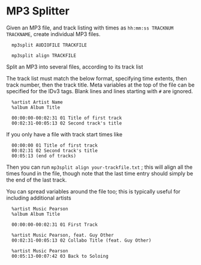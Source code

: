# MP3 Splitter

Given an MP3 file, and track listing with times as `hh:mm:ss TRACKNUM TRACKNAME`, create individual MP3 files.

      mp3split AUDIOFILE TRACKFILE

      mp3split align TRACKFILE

Split an MP3 into several files, according to its track list

The track list must match the below format, specifying time extents, then track number, then the track title.
Meta variables at the top of the file can be specified for the IDv3 tags.
Blank lines and lines starting with `#` are ignored.


      %artist Artist Name
      %album Album Title

      00:00:00-00:02:31 01 Title of first track
      00:02:31-00:05:13 02 Second track's title


If you only have a file with track start times like

      00:00:00 01 Title of first track
      00:02:31 02 Second track's title
      00:05:13 (end of tracks)

Then you can run `mp3split align your-trackfile.txt` ; this will align all the times found in the file, though note that the last time entry should simply be the end of the last track.


You can spread variables around the file too; this is typically useful for including additional artists

      %artist Music Pearson
      %album Album Title

      00:00:00-00:02:31 01 First Track

      %artist Music Pearson, feat. Guy Other
      00:02:31-00:05:13 02 Collabo Title (feat. Guy Other)

      %artist Music Pearson
      00:05:13-00:07:42 03 Back to Soloing


